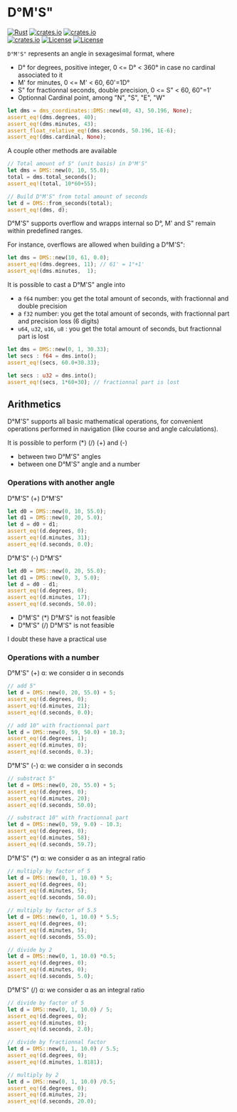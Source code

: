 D°M'S"
======

[![Rust](https://github.com/gwbres/dms-coordinates/actions/workflows/rust.yml/badge.svg?branch=main)](https://github.com/gwbres/dms-coordinates/actions/workflows/rust.yml)
[![crates.io](https://docs.rs/dms-coordinates/badge.svg)](https://docs.rs/dms-coordinates/badge.svg)
[![crates.io](https://img.shields.io/crates/d/dms-coordinates.svg)](https://crates.io/crates/dms-coordinates)   
[![crates.io](https://img.shields.io/crates/v/dms-coordinates.svg)](https://crates.io/crates/dms-coordinates)
[![License](https://img.shields.io/badge/license-Apache%202.0-blue?style=flat-square)](https://github.com/gwbres/dms-coordinates/blob/main/LICENSE-APACHE)
[![License](https://img.shields.io/badge/license-MIT-blue?style=flat-square)](https://github.com/gwbres/dms-coordinates/blob/main/LICENSE-MIT) 

`D°M'S"` represents an angle in sexagesimal format, where
* D° for degrees, positive integer, 0 <= D° < 360° in case
no cardinal associated to it
* M' for minutes, 0 <= M' < 60, 60'=1D°
* S" for fractionnal seconds, double precision, 0 <= S" < 60, 60"=1'
* Optionnal Cardinal point, among "N", "S", "E", "W"

```rust
let dms = dms_coordinates::DMS::new(40, 43, 50.196, None);
assert_eq!(dms.degrees, 40);
assert_eq!(dms.minutes, 43);
assert_float_relative_eq!(dms.seconds, 50.196, 1E-6); 
assert_eq!(dms.cardinal, None);
```

A couple other methods are available

```rust
// Total amount of S" (unit basis) in D°M'S"
let dms = DMS::new(0, 10, 55.0);
total = dms.total_seconds(); 
assert_eq!(total, 10*60+55);

// Build D°M'S" from total amount of seconds
let d = DMS::from_seconds(total);
assert_eq!(dms, d);
```

D°M'S" supports overflow and wrapps internal so D°, M' and S"
remain within predefined ranges.

For instance, overflows are allowed when building a D°M'S":
```rust
let dms = DMS::new(10, 61, 0.0);
assert_eq!(dms.degrees, 11); // 61' = 1°+1'
assert_eq!(dms.minutes,  1);
```

It is possible to cast a D°M'S" angle into
* a `f64` number: you get the total amount of seconds, with fractionnal and double precision
* a `f32` number: you get the total amount of seconds, with fractionnal part and precision loss (6 digits)
* `u64`, `u32`, `u16`, `u8` : you get the total amount of seconds, but fractionnal part is lost

```rust
let dms = DMS::new(0, 1, 30.33);
let secs : f64 = dms.into();
assert_eq!(secs, 60.0+30.33);

let secs : u32 = dms.into();
assert_eq!(secs, 1*60+30); // fractionnal part is lost
```

## Arithmetics

D°M'S" supports all basic mathematical operations, for convenient
operations performed in navigation (like course and angle calculations).

It is possible to perform (*) (/) (+) and (-) 

* between two D°M'S" angles
* between one D°M'S" angle and a number

### Operations with another angle

D°M'S" (+) D°M'S"
```rust
let d0 = DMS::new(0, 10, 55.0);
let d1 = DMS::new(0, 20, 5.0);
let d = d0 + d1;
assert_eq!(d.degrees, 0);
assert_eq!(d.minutes, 31);
assert_eq!(d.seconds, 0.0);
```

D°M'S" (-) D°M'S"
```rust
let d0 = DMS::new(0, 20, 55.0);
let d1 = DMS::new(0, 3, 5.0);
let d = d0 - d1;
assert_eq!(d.degrees, 0);
assert_eq!(d.minutes, 17);
assert_eq!(d.seconds, 50.0);
```

* D°M'S" (*) D°M'S" is not feasible
* D°M'S" (/) D°M'S" is not feasible

I doubt these have a practical use

### Operations with a number

D°M'S" (+) ɑ: we consider ɑ in seconds

```rust
// add 5"
let d = DMS::new(0, 20, 55.0) + 5;
assert_eq!(d.degrees, 0);
assert_eq!(d.minutes, 21);
assert_eq!(d.seconds, 0.0);

// add 10" with fractionnal part
let d = DMS::new(0, 59, 50.0) + 10.3;
assert_eq!(d.degrees, 1);
assert_eq!(d.minutes, 0);
assert_eq!(d.seconds, 0.3);
```

D°M'S" (-) ɑ: we consider ɑ in seconds

```rust
// substract 5"
let d = DMS::new(0, 20, 55.0) + 5;
assert_eq!(d.degrees, 0);
assert_eq!(d.minutes, 20);
assert_eq!(d.seconds, 50.0);

// substract 10" with fractionnal part
let d = DMS::new(0, 59, 9.0) - 10.3;
assert_eq!(d.degrees, 0);
assert_eq!(d.minutes, 58);
assert_eq!(d.seconds, 59.7);
```

D°M'S" (*) ɑ: we consider ɑ as an integral ratio 

```rust
// multiply by factor of 5
let d = DMS::new(0, 1, 10.0) * 5;
assert_eq!(d.degrees, 0);
assert_eq!(d.minutes, 5);
assert_eq!(d.seconds, 50.0);

// multiply by factor of 5.5
let d = DMS::new(0, 1, 10.0) * 5.5;
assert_eq!(d.degrees, 0);
assert_eq!(d.minutes, 5);
assert_eq!(d.seconds, 55.0);

// divide by 2
let d = DMS::new(0, 1, 10.0) *0.5;
assert_eq!(d.degrees, 0);
assert_eq!(d.minutes, 0);
assert_eq!(d.seconds, 5.0);
```

D°M'S" (/) ɑ: we consider ɑ as an integral ratio 

```rust
// divide by factor of 5
let d = DMS::new(0, 1, 10.0) / 5;
assert_eq!(d.degrees, 0);
assert_eq!(d.minutes, 0);
assert_eq!(d.seconds, 2.0);

// divide by fractionnal factor 
let d = DMS::new(0, 1, 10.0) / 5.5;
assert_eq!(d.degrees, 0);
assert_eq!(d.minutes, 1.8181);

// multiply by 2 
let d = DMS::new(0, 1, 10.0) /0.5;
assert_eq!(d.degrees, 0);
assert_eq!(d.minutes, 2);
assert_eq!(d.seconds, 20.0);
```
